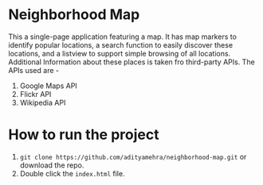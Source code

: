 # Neighborhood Map

This a single-page application featuring a map. It has map markers to identify popular locations, a search function to easily discover these locations, and a listview to support simple browsing of all locations. Additional Information about these places is taken fro third-party APIs. The APIs used are  -
1. Google Maps API
2. Flickr API
3. Wikipedia API

# How to run the project

1. `git clone https://github.com/adityamehra/neighborhood-map.git` or download the repo.
2. Double click the `index.html` file.
